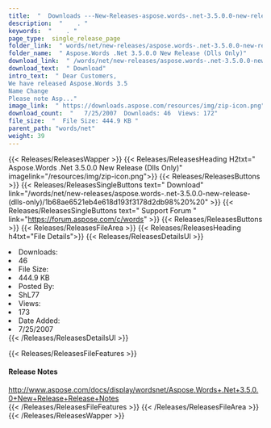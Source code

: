 ```yaml
---
title:  "  Downloads ---New-Releases-aspose.words-.net-3.5.0.0-new-release-(dlls-only) . " 
description:  "    . " 
keywords:  "    . " 
page_type:  single_release_page
folder_link:  " words/net/new-releases/aspose.words-.net-3.5.0.0-new-release-(dlls-only)/"
folder_name:  " Aspose.Words .Net 3.5.0.0 New Release (Dlls Only)"
download_link:  " /words/net/new-releases/aspose.words-.net-3.5.0.0-new-release-(dlls-only)/1b68ae6521eb4e618d193f3178d2db98"
download_text:  " Download"
intro_text:  " Dear Customers,
We have released Aspose.Words 3.5
Name Change
Please note Asp..."
image_link:  " https://downloads.aspose.com/resources/img/zip-icon.png"
download_count:  "   7/25/2007  Downloads: 46  Views: 172"
file_size:  "  File Size: 444.9 KB "
parent_path: "words/net"
weight: 39 
---
```


{{< Releases/ReleasesWapper >}}
  {{< Releases/ReleasesHeading H2txt=" Aspose.Words .Net 3.5.0.0 New Release (Dlls Only)" imagelink="/resources/img/zip-icon.png">}}
  {{< Releases/ReleasesButtons >}}
    {{< Releases/ReleasesSingleButtons text=" Download" link="/words/net/new-releases/aspose.words-.net-3.5.0.0-new-release-(dlls-only)/1b68ae6521eb4e618d193f3178d2db98%20%20" >}}
    {{< Releases/ReleasesSingleButtons text=" Support Forum " link="https://forum.aspose.com/c/words" >}}
  {{< Releases/ReleasesButtons >}}
  {{< Releases/ReleasesFileArea >}}
    {{< Releases/ReleasesHeading h4txt="File Details">}}
    {{< Releases/ReleasesDetailsUl >}}
             <li>Downloads:</li><li>46</li><li>File Size:</li><li>444.9 KB</li><li>Posted By:</li><li>ShL77</li><li>Views:</li><li>173</li><li>Date Added:</li><li>7/25/2007</li>
    {{< /Releases/ReleasesDetailsUl >}}

  {{< Releases/ReleasesFileFeatures >}}
      <h4>Release Notes</h4><div><a href="http://www.aspose.com/docs/display/wordsnet/Aspose.Words+.Net+3.5.0.0+New+Release+Release+Notes">http://www.aspose.com/docs/display/wordsnet/Aspose.Words+.Net+3.5.0.0+New+Release+Release+Notes</a></div>
  {{< /Releases/ReleasesFileFeatures >}}
 {{< /Releases/ReleasesFileArea >}}
{{< /Releases/ReleasesWapper >}}


